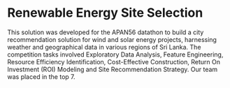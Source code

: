 # Renewable Energy Site Selection

This solution was developed for the APAN56 datathon to build a city recommendation solution for wind and solar energy projects, harnessing weather and geographical data in various regions of Sri Lanka. The competition tasks involved Exploratory Data Analysis, Feature Engineering, Resource Efficiency Identification, Cost-Effective Construction, Return On Investment (ROI) Modeling and Site Recommendation Strategy. Our team was placed in the top 7.
